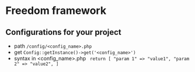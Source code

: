 # Freedom framework

## Configurations for your project

- path ```/config/<config_name>.php```
- get ```Config::getInstance()->get('<config_name>')```
- syntax in <config_name>.php ```
  return [
  "param 1" => "value1",
  "param 2" => "value2",
  ]```
